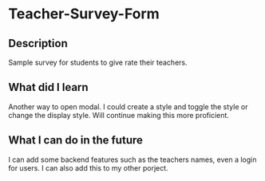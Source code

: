 # Teacher-Survey-Form

## Description 
Sample survey for students to give rate their teachers. 


## What did I learn
Another way to open modal. I could create a style and toggle the style or change the display style. Will continue making this more proficient. 

## What I can do in the future

I can add some backend features such as the teachers names, even a login for users. I can also add this to my other porject.



